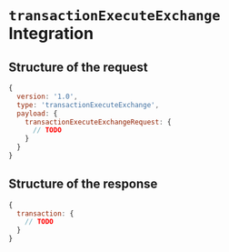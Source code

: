 # `transactionExecuteExchange` Integration

## Structure of the request
```js
{
  version: '1.0',
  type: 'transactionExecuteExchange',
  payload: {
    transactionExecuteExchangeRequest: {
      // TODO
    }
  }
}
```

## Structure of the response
```js
{
  transaction: {
    // TODO
  }
}
```
